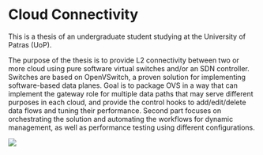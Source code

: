 # Cloud Connectivity

This is a thesis of an undergraduate student studying at the University of Patras (UoP).

The purpose of the thesis is to provide L2 connectivity between two or more cloud using pure software virtual switches and/or an SDN controller. Switches are based on OpenVSwitch, a proven solution for implementing software-based data planes. Goal is to package OVS in a way that can implement the gateway role for multiple data paths that may serve different purposes in each cloud, and provide the control hooks to add/edit/delete data flows and tuning their performance. Second part focuses on orchestrating the solution and automating the workflows for dynamic management, as well as performance testing using different configurations.

![](https://lh3.googleusercontent.com/y6O9KSil1oeHInECyiUwvIzHLqbeHrRl0jQHWOGxWT9G0AneON3P1ne1fdNE-qo2dQJVGYM=s170)